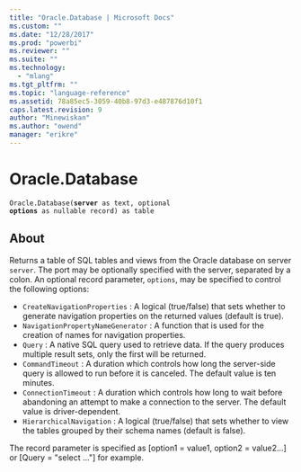 ```yaml
---
title: "Oracle.Database | Microsoft Docs"
ms.custom: ""
ms.date: "12/28/2017"
ms.prod: "powerbi"
ms.reviewer: ""
ms.suite: ""
ms.technology: 
  - "mlang"
ms.tgt_pltfrm: ""
ms.topic: "language-reference"
ms.assetid: 78a85ec5-3059-40b8-97d3-e487876d10f1
caps.latest.revision: 9
author: "Minewiskan"
ms.author: "owend"
manager: "erikre"
---
```

# Oracle.Database
<code>Oracle.Database(**server** as text, optional **options** as nullable record) as table</code>

## About

Returns a table of SQL tables and views from the Oracle database on server <code>server</code>. The port may be optionally specified with the server, separated by a colon. An optional record parameter, <code>options</code>, may be specified to control the following options:  

* <code>CreateNavigationProperties</code> : A logical (true/false) that sets whether to generate navigation properties on the returned values (default is true).
* <code>NavigationPropertyNameGenerator</code> : A function that is used for the creation of names for navigation properties.
* <code>Query</code> : A native SQL query used to retrieve data. If the query produces multiple result sets, only the first will be returned.
* <code>CommandTimeout</code> : A duration which controls how long the server-side query is allowed to run before it is canceled. The default value is ten minutes.
* <code>ConnectionTimeout</code> : A duration which controls how long to wait before abandoning an attempt to make a connection to the server. The default value is driver-dependent.
* <code>HierarchicalNavigation</code> : A logical (true/false) that sets whether to view the tables grouped by their schema names (default is false).

 The record parameter is specified as [option1 = value1, option2 = value2...] or [Query = "select ..."] for example. 
